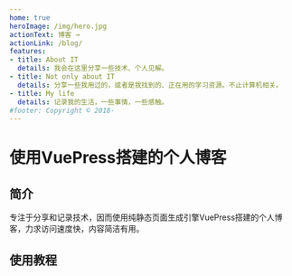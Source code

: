 ```yaml
---
home: true
heroImage: /img/hero.jpg
actionText: 博客 →
actionLink: /blog/
features:
- title: About IT
  details: 我会在这里分享一些技术、个人见解。
- title: Not only about IT
  details: 分享一些我用过的，或者是我找到的、正在用的学习资源。不止计算机相关。
- title: My life
  details: 记录我的生活，一些事情，一些感触。
#footer: Copyright © 2018-
---
```


# 使用VuePress搭建的个人博客
## 简介
专注于分享和记录技术，因而使用纯静态页面生成引擎VuePress搭建的个人博客，力求访问速度快，内容简洁有用。
## 使用教程